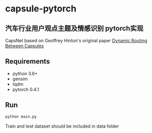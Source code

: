 # capsule-pytorch

##  汽车行业用户观点主题及情感识别 pytorch实现

CapsNet based on Geoffrey Hinton's original paper 
[Dynamic Routing Between Capsules](https://arxiv.org/abs/1710.09829)

## Requirements

 - python 3.6+
 - gensim
 - tqdm
 - pytorch 0.4.1
 
## Run

```python
python main.py
```
Train and test dataset should be included in data folder